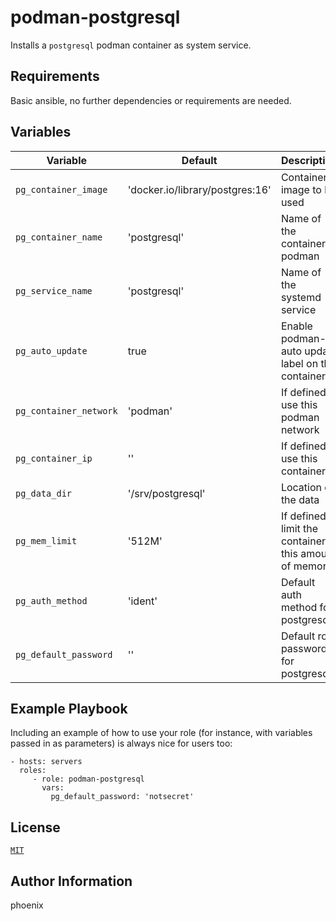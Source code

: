 # podman-postgresql

Installs a `postgresql` podman container as system service.

## Requirements

Basic ansible, no further dependencies or requirements are needed.

## Variables

| Variable | Default | Description |
|----------|---------|-------------|
| `pg_container_image` | 'docker.io/library/postgres:16' | Container image to be used |
| `pg_container_name` | 'postgresql' | Name of the container in podman |
| `pg_service_name` | 'postgresql' | Name of the systemd service |
| `pg_auto_update` | true | Enable podman-auto update label on the container |
| `pg_container_network` | 'podman' | If defined, use this podman network |
| `pg_container_ip` | '' | If defined, use this container IP |
| `pg_data_dir` | '/srv/postgresql' | Location of the data |
| `pg_mem_limit` | '512M' | If defined, limit the container to this amount of memory |
| `pg_auth_method` | 'ident' | Default auth method for postgresql |
| `pg_default_password` | '' | Default root password for postgresql |

## Example Playbook

Including an example of how to use your role (for instance, with variables passed in as parameters) is always nice for users too:

    - hosts: servers
      roles:
         - role: podman-postgresql
           vars:
             pg_default_password: 'notsecret'

## License

[`MIT`](LICENSE)

## Author Information

phoenix
